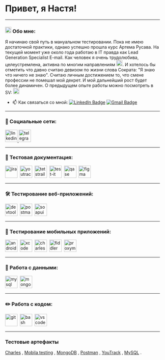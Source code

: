 # Привет, я Настя!

---

### <img src="https://cdn-icons-png.flaticon.com/512/11829/11829339.png" width="20" height="20">  Обо мне:

Я начинаю свой путь в мануальном тестировании. Пока не имею достаточной практики, однако успешно прошла курс Артема Русава. На текущей момент уже около года работаю в IT правда как Lead Generation Specialist E-mail. 
Как человек я очень трудолюбива, целеустремлена, активна по многим направлениям <img src="https://cdn-icons-png.flaticon.com/512/9750/9750906.png" width="20" height="20">. И хотелось бы отметить что давно считаю девизом по жизни слова Сократа: "Я знаю что ничего не знаю".
Считаю личным достижением то, что смене профессии не помешал мой декрет. И мой дальнейший рост будет более динамичен. О предыдущем опыте работы можно посмотреть в SV: 
<a href="https://docs.google.com/document/d/1DWihG5jg3izdSJv8vNKj6bkQAx34hoM5/edit?usp=sharing&ouid=114828956685303103582&rtpof=true&sd=true" target="_blank">
  <img src="https://cdn-icons-png.flaticon.com/512/10306/10306725.png" width="20" height="20">
</a>


- 📫 Как связаться со мной: [![LinkedIn Badge](https://img.shields.io/badge/-@nastya-blue?style=flat&logo=LinkedIn&logoColor=white)](https://www.linkedin.com/in/nastya-danilova-636686225/) [![Gmail Badge](https://img.shields.io/badge/-Gmail-red?style=flat&logo=Gmail&logoColor=white)](mailto:n144asty@gmail.com)

---

### 🤝 Социальные сети:

  <div id="badges">
    <a href="https://www.linkedin.com/in/nastya-danilova-636686225/" target="_blank">
      <img src="https://cdn-icons-png.flaticon.com/512/2504/2504799.png" width="40" height="40" alt="linkedin" />
    </a>
    <a href="https://t.me/Nasty1489" target="_blank">
      <img src="https://cdn-icons-png.flaticon.com/512/2111/2111646.png" width="40" height="40" alt="telegram" />
    </a>
  </div>

---

### 📁 Тестовая документация:

<div>
  <img src="https://cdn.jsdelivr.net/gh/devicons/devicon/icons/jira/jira-original.svg" title="jira" alt="jira" width="40" height="40"/>&nbsp
  <img src="https://upload.wikimedia.org/wikipedia/commons/thumb/8/8d/YouTrack_Icon.svg/1024px-YouTrack_Icon.svg.png?20200803082248" title="youtrack" alt="youtrack" width="40" height="40"/>&nbsp
  <img src="https://codahosted.io/packs/21236/unversioned/assets/LOGO/ba1091c59bab89cd2fd0f289622731fe16113d7b00905abe64759c313a4b73b76c1b0426076ed76cb74752234c734131df46992d5b8b48fc13e264240e4f7119f736cfeb64df36ded54b5cbf6198b9cadedf18dd0cac5c7dbcd16e6336c29363cd1292ba" title="testrail" alt="tetstrail" width="40" height="40"/>&nbsp
  <img src="https://docs.testit.software/images/testit_logo_icon.png" title="test-it" alt="test-it" width="40" height="40"/>&nbsp
  <img src="https://luna1.co/eb0187.png" title="qase" alt="qase" width="40" height="40"/>&nbsp
  <img src="https://cdn.jsdelivr.net/gh/devicons/devicon/icons/figma/figma-original.svg" title="figma" alt="figma" width="40" height="40"/>&nbsp
</div>

---

### 🛠 Тестирование веб-приложений:

<div>
  <img src="https://d33wubrfki0l68.cloudfront.net/38b5c953a4667366685d55db55d057c86db1fc54/a0fdc/static/acae6b24d940347661ca901ea07f47c1/chrome-dev-logo-icon.png" title="devtools" alt="devtools" width="40" height="40"/>&nbsp
  <img src="https://img.uxwing.com/wp-content/themes/uxwing/download/brands-social-media/postman-icon.svg" title="postman" alt="postman" width="40" height="40"/>&nbsp
  <img src="https://static0.smartbear.co/smartbearbrand/media/images/home/soapui-icon.svg" title="soapui" alt="soapui" width="40" height="40"/>&nbsp
</div>

---

### 📱 Тестирование мобильных приложений:

<div>
  <img src="https://cdn.jsdelivr.net/gh/devicons/devicon/icons/androidstudio/androidstudio-original.svg" title="android-studio" alt="android-studio" width="40" height="40"/>&nbsp
  <img src="https://cdn.jsdelivr.net/gh/devicons/devicon/icons/xcode/xcode-original.svg" title="xcode" alt="xcode" width="40" height="40"/>&nbsp
  <img src="https://cdn.icon-icons.com/icons2/3053/PNG/512/charles_proxy_macos_bigsur_icon_190302.png" title="charles-proxy" alt="charles-proxy" width="40" height="40"/>&nbsp
  <img src="https://www.megaleechers.com/storage/Fiddler-Everywhere-Icon.png" title="fiddler" alt="fiddler" width="40" height="40"/>&nbsp
  <img src="https://pbs.twimg.com/profile_images/1589614420766126080/slAIVDtr_400x400.jpg" title="proxyman" alt="proxyman" width="40" height="40"/>&nbsp
</div>


---

### 💾 Работа с данными:

<div>
  <img src="https://cdn.jsdelivr.net/gh/devicons/devicon/icons/mysql/mysql-original.svg" title="mysql" alt="mysql" width="40" height="40"/>&nbsp
  <img src="https://cdn.jsdelivr.net/gh/devicons/devicon/icons/mongodb/mongodb-original.svg" title="mongodb" alt="mongodb" width="40" height="40"/>&nbsp
</div>

---

### ✏️ Работа с кодом:

<div>
  <img src="https://cdn.jsdelivr.net/gh/devicons/devicon/icons/git/git-original.svg" title="git" alt="git" width="40" height="40"/>&nbsp
  <img src="https://upload.wikimedia.org/wikipedia/commons/thumb/4/4b/Bash_Logo_Colored.svg/1024px-Bash_Logo_Colored.svg.png?20180723054350" title="bash" alt="bash" width="40" height="40"/>&nbsp
  <img src="https://cdn.jsdelivr.net/gh/devicons/devicon/icons/vscode/vscode-original.svg" title="vscode" alt="vscode" width="40" height="40"/>&nbsp
  
</div>

---

###  Тестовые артефакты
<div>
    <a href="https://github.com/n144astya/charles_proxy" trget = "blank">Charles</a>&nbsp, 
    <a href="https://github.com/n144astya/mobila_testing/" trget = "blank">Mobila testing</a>&nbsp,
    <a href="https://github.com/n144astya/mongodb/" trget = "blank">MongoDB</a>&nbsp, 
    <a href="https://github.com/n144astya/Postman/" trget = "blank">Postman</a>&nbsp, 
    <a href="https://github.com/n144astya/demo_guru99" trget = "blank">YouTrack</a>&nbsp,
    <a href="https://github.com/n144astya/MySQL" trget = "blank">MySQL</a>&nbsp.  


